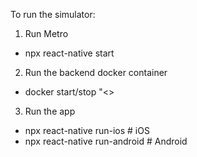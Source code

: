 To run the simulator:

1) Run Metro
  - npx react-native start
2) Run the backend docker container
  - docker start/stop "<<backend>>
3) Run the app
  - npx react-native run-ios   # iOS  
  - npx react-native run-android  # Android  
